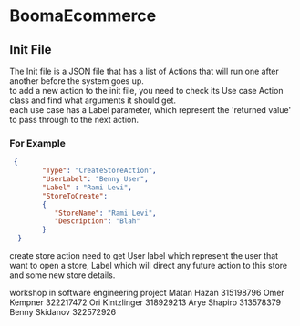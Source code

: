 
# BoomaEcommerce 

## Init File

The Init file is a JSON file that has a list of Actions that will run one after another before the system goes up.  
to add a new action to the init file, you need to check its Use case Action class and find what arguments it should get.  
each use case has a Label parameter, which represent the 'returned value' to pass through to the next action.



### For Example


```json
 {
        "Type": "CreateStoreAction",
        "UserLabel": "Benny User",
        "Label" : "Rami Levi",
        "StoreToCreate": 
        {
           "StoreName": "Rami Levi",
           "Description": "Blah"
        }
  }
```

create store action need to get User label which represent the user that want to open a store, Label which will direct any future action to this store and some new store details. 





workshop in software engineering project
Matan Hazan 315198796
Omer Kempner 322217472
Ori Kintzlinger 318929213
Arye Shapiro 313578379 
Benny Skidanov 322572926